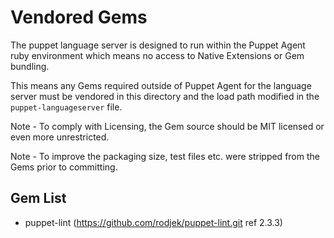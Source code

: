 # Vendored Gems

The puppet language server is designed to run within the Puppet Agent ruby environment which means no access to Native Extensions or Gem bundling.

This means any Gems required outside of Puppet Agent for the language server must be vendored in this directory and the load path modified in the `puppet-languageserver` file.

Note - To comply with Licensing, the Gem source should be MIT licensed or even more unrestricted.

Note - To improve the packaging size, test files etc. were stripped from the Gems prior to committing.

Gem List
--------

* puppet-lint (https://github.com/rodjek/puppet-lint.git ref 2.3.3)
